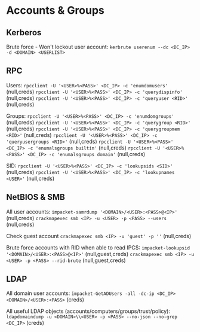 # Accounts & Groups
## Kerberos
Brute force - Won't lockout user account:
`kerbrute userenum --dc <DC_IP> -d <DOMAIN> <USERLIST>`

## RPC
Users:
`rpcclient -U '<USER>%<PASS>' <DC_IP> -c 'enumdomusers'` (null,creds)
`rpcclient -U '<USER>%<PASS>' <DC_IP> -c 'querydispinfo'` (null,creds)
`rpcclient -U '<USER>%<PASS>' <DC_IP> -c 'queryuser <RID>'` (null,creds)

Groups:
`rpcclient -U '<USER>%<PASS>' <DC_IP> -c 'enumdomgroups'` (null,creds)
`rpcclient -U '<USER>%<PASS>' <DC_IP> -c 'querygroup <RID>'` (null,creds)
`rpcclient -U '<USER>%<PASS>' <DC_IP> -c 'querygroupmem <RID>'` (null,creds)
`rpcclient -U '<USER>%<PASS>' <DC_IP> -c 'queryusergroups <RID>'` (null,creds)
`rpcclient -U '<USER>%<PASS>' <DC_IP> -c 'enumalsgroups builtin'` (null,creds)
`rpcclient -U '<USER>%<PASS>' <DC_IP> -c 'enumalsgroups domain'` (null,creds)

SID:
`rpcclient -U '<USER>%<PASS>' <DC_IP> -c 'lookupsids <SID>'` (null,creds)
`rpcclient -U '<USER>%<PASS>' <DC_IP> -c 'lookupnames <USER>'` (null,creds)

## NetBIOS & SMB
All user accounts:
`impacket-samrdump '<DOMAIN>/<USER>:<PASS>@<IP>'` (null,creds)
`crackmapexec smb <IP> -u <USER> -p <PASS> --users` (null,creds)

Check guest account
`crackmapexec smb <IP> -u 'guest' -p ''` (null,creds)

Brute force accounts with RID when able to read IPC$:
`impacket-lookupsid '<DOMAIN>/<USER>:<PASS>@<IP>'` (null,guest,creds)
`crackmapexec smb <IP> -u <USER> -p <PASS> --rid-brute` (null,guest,creds)

## LDAP
All domain user accounts:
`impacket-GetADUsers -all -dc-ip <DC_IP> <DOMAIN>/<USER>:<PASS>` (creds)

All useful LDAP objects (accounts/computers/groups/trust/policy):
`ldapdomaindump -u <DOMAIN>\\<USER> -p <PASS> --no-json --no-grep <DC_IP>` (creds)
